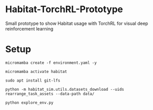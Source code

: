# Habitat-TorchRL-Prototype
Small prototype to show Habitat usage with TorchRL for visual deep reinforcement learning

# Setup
```shell
micromamba create -f environment.yaml -y
```
```shell
micromamba activate habitat
```
```shell
sudo apt install git-lfs
```
```shell
python -m habitat_sim.utils.datasets_download --uids rearrange_task_assets --data-path data/
```
```shell
python explore_env.py
```